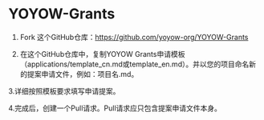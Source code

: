 # YOYOW-Grants

1. Fork 这个GitHub仓库：https://github.com/yoyow-org/YOYOW-Grants

2. 在这个GitHub仓库中，复制YOYOW Grants申请模板（applications/template_cn.md或template_en.md）。并以您的项目命名新的提案申请文件，例如：项目名.md。

3.详细按照模板要求填写申请提案。

4.完成后，创建一个Pull请求。Pull请求应只包含提案申请文件本身。
